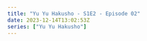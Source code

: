 ```yaml
---
title: "Yu Yu Hakusho - S1E2 - Episode 02"
date: 2023-12-14T13:02:53Z
series: ["Yu Yu Hakusho"]
---
```



<mux-player stream-type="on-demand"
  src="https://kp3d-my.sharepoint.com/personal/ryoo_kp3d_onmicrosoft_com/_layouts/15/download.aspx?share=ES7norseQe9DgHkuY_oTas0BtRHJGfKt19bb1wj1SWAWBg" prefer-playback="mse" controls>
  </mux-player>
  
  
  <script src="https://cdn.jsdelivr.net/npm/@mux/mux-player"></script>
  
 <script type="application/ld+json">
 {
  "@context": "https://schema.org/",
  "@type": "VideoObject",
  "name": "Yu Yu Hakusho - S1E2 - Episode 02",
  "contentUrl": "https://stream.mux.com/O6HE01C4l9GMTIHWPDWkY02guzkFmYHrXwYToRpLMFtQw.m3u8",
  "thumbnailUrl": "https://www.themoviedb.org/t/p/original/lV51aaGIlLpYtzZhw8sNMqZyKAe.jpg?width=314&fit_mode=preserve&time=25",
  "uploadDate": "2023-12-14T13:02:53Z",
}

</script>